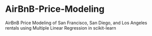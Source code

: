# AirBnB-Price-Modeling
AirBnB Price Modeling of San Francisco, San Diego, and Los Angeles rentals using Multiple Linear Regression in scikit-learn
